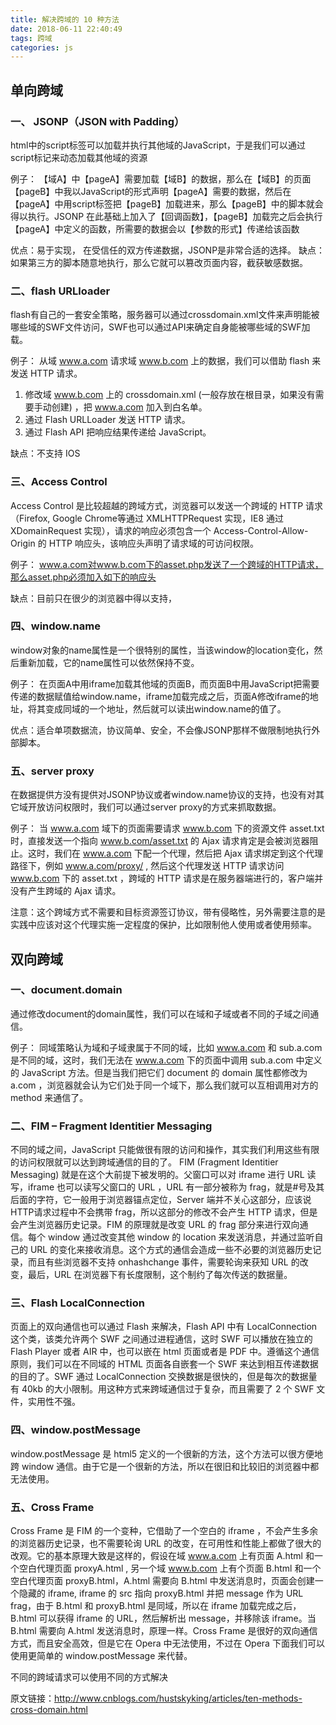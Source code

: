 ```yaml
---
title: 解决跨域的 10 种方法
date: 2018-06-11 22:40:49
tags: 跨域
categories: js
---
```


## 单向跨域

### 一、 JSONP（JSON with Padding）

html中的script标签可以加载并执行其他域的JavaScript，于是我们可以通过script标记来动态加载其他域的资源

例子：
【域A】中【pageA】需要加载【域B】的数据，那么在【域B】的页面【pageB】中我以JavaScript的形式声明【pageA】需要的数据，然后在【pageA】中用script标签把【pageB】加载进来，那么【pageB】中的脚本就会得以执行。JSONP 在此基础上加入了【回调函数】，【pageB】加载完之后会执行【pageA】中定义的函数，所需要的数据会以【参数的形式】传递给该函数

优点：易于实现， 在受信任的双方传递数据，JSONP是非常合适的选择。
缺点：如果第三方的脚本随意地执行，那么它就可以篡改页面内容，截获敏感数据。

### 二、flash URLloader

flash有自己的一套安全策略，服务器可以通过crossdomain.xml文件来声明能被哪些域的SWF文件访问，SWF也可以通过API来确定自身能被哪些域的SWF加载。

例子：
从域 www.a.com 请求域 www.b.com 上的数据，我们可以借助 flash 来发送 HTTP 请求。
1. 修改域 www.b.com 上的 crossdomain.xml (一般存放在根目录，如果没有需要手动创建) ，把 www.a.com 加入到白名单。
2. 通过 Flash URLLoader 发送 HTTP 请求。
3. 通过 Flash API 把响应结果传递给 JavaScript。

缺点：不支持 IOS

### 三、Access Control

Access Control 是比较超越的跨域方式，浏览器可以发送一个跨域的 HTTP 请求（Firefox, Google Chrome等通过 XMLHTTPRequest 实现，IE8 通过 XDomainRequest 实现），请求的响应必须包含一个 Access-Control-Allow-Origin 的 HTTP 响应头，该响应头声明了请求域的可访问权限。

例子：
www.a.com对www.b.com下的asset.php发送了一个跨域的HTTP请求，那么asset.php必须加入如下的响应头

缺点：目前只在很少的浏览器中得以支持，


### 四、window.name

window对象的name属性是一个很特别的属性，当该window的location变化，然后重新加载，它的name属性可以依然保持不变。

例子：
在页面A中用iframe加载其他域的页面B，而页面B中用JavaScript把需要传递的数据赋值给window.name，iframe加载完成之后，页面A修改iframe的地址，将其变成同域的一个地址，然后就可以读出window.name的值了。

优点：适合单项数据流，协议简单、安全，不会像JSONP那样不做限制地执行外部脚本。

### 五、server proxy

在数据提供方没有提供对JSONP协议或者window.name协议的支持，也没有对其它域开放访问权限时，我们可以通过server proxy的方式来抓取数据。

例子：
当 www.a.com 域下的页面需要请求 www.b.com 下的资源文件 asset.txt 时，直接发送一个指向 www.b.com/asset.txt 的 Ajax 请求肯定是会被浏览器阻止。这时，我们在 www.a.com 下配一个代理，然后把 Ajax 请求绑定到这个代理路径下，例如 www.a.com/proxy/ , 然后这个代理发送 HTTP 请求访问 www.b.com 下的 asset.txt ，跨域的 HTTP 请求是在服务器端进行的，客户端并没有产生跨域的 Ajax 请求。

注意：这个跨域方式不需要和目标资源签订协议，带有侵略性，另外需要注意的是实践中应该对这个代理实施一定程度的保护，比如限制他人使用或者使用频率。

## 双向跨域

### 一、document.domain

通过修改document的domain属性，我们可以在域和子域或者不同的子域之间通信。

例子：
同域策略认为域和子域隶属于不同的域，比如 www.a.com 和 sub.a.com 是不同的域，这时，我们无法在 www.a.com 下的页面中调用 sub.a.com 中定义的 JavaScript 方法。但是当我们把它们 document 的 domain 属性都修改为 a.com ，浏览器就会认为它们处于同一个域下，那么我们就可以互相调用对方的 method 来通信了。

### 二、FIM – Fragment Identitier Messaging

不同的域之间，JavaScript 只能做很有限的访问和操作，其实我们利用这些有限的访问权限就可以达到跨域通信的目的了。
FIM (Fragment Identitier Messaging) 就是在这个大前提下被发明的。父窗口可以对 iframe 进行 URL 读写，iframe 也可以读写父窗口的 URL ，URL 有一部分被称为 frag，就是#号及其后面的字符，它一般用于浏览器锚点定位，Server 端并不关心这部分，应该说HTTP请求过程中不会携带 frag，所以这部分的修改不会产生 HTTP 请求，但是会产生浏览器历史记录。FIM 的原理就是改变 URL 的 frag 部分来进行双向通信。每个 window 通过改变其他 window 的 location 来发送消息，并通过监听自己的 URL 的变化来接收消息。这个方式的通信会造成一些不必要的浏览器历史记录，而且有些浏览器不支持 onhashchange 事件，需要轮询来获知 URL 的改变，最后，URL 在浏览器下有长度限制，这个制约了每次传送的数据量。

### 三、Flash LocalConnection

页面上的双向通信也可以通过 Flash 来解决，Flash API 中有 LocalConnection 这个类，该类允许两个 SWF 之间通过进程通信，这时 SWF 可以播放在独立的 Flash Player 或者 AIR 中，也可以嵌在 html 页面或者是 PDF 中。遵循这个通信原则，我们可以在不同域的 HTML 页面各自嵌套一个 SWF 来达到相互传递数据的目的了。SWF 通过 LocalConnection 交换数据是很快的，但是每次的数据量有 40kb 的大小限制。用这种方式来跨域通信过于复杂，而且需要了 2 个 SWF 文件，实用性不强。

### 四、window.postMessage

window.postMessage 是 html5 定义的一个很新的方法，这个方法可以很方便地跨 window 通信。由于它是一个很新的方法，所以在很旧和比较旧的浏览器中都无法使用。

### 五、Cross Frame

Cross Frame 是 FIM 的一个变种，它借助了一个空白的 iframe ，不会产生多余的浏览器历史记录，也不需要轮询 URL 的改变，在可用性和性能上都做了很大的改观。它的基本原理大致是这样的，假设在域 www.a.com 上有页面 A.html 和一个空白代理页面 proxyA.html , 另一个域 www.b.com 上有个页面 B.html 和一个空白代理页面 proxyB.html，A.html 需要向 B.html 中发送消息时，页面会创建一个隐藏的 iframe, iframe 的 src 指向 proxyB.html 并把 message 作为 URL frag，由于 B.html 和 proxyB.html 是同域，所以在 iframe 加载完成之后，B.html 可以获得 iframe 的 URL，然后解析出 message，并移除该 iframe。当 B.html 需要向 A.html 发送消息时，原理一样。Cross Frame 是很好的双向通信方式，而且安全高效，但是它在 Opera 中无法使用，不过在 Opera 下面我们可以使用更简单的 window.postMessage 来代替。

不同的跨域请求可以使用不同的方式解决

原文链接：http://www.cnblogs.com/hustskyking/articles/ten-methods-cross-domain.html